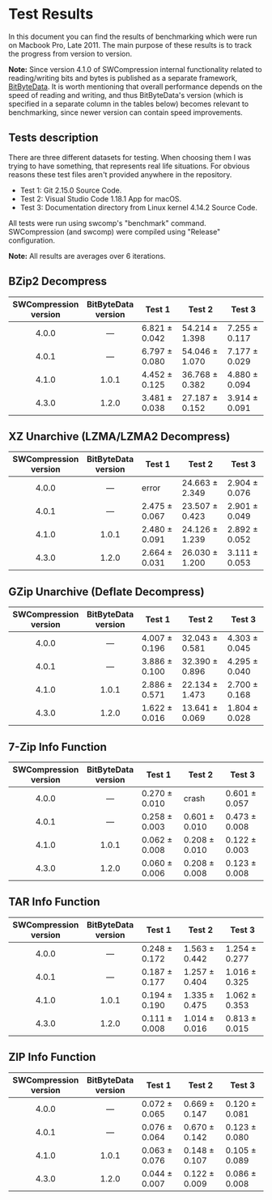 # Test Results

In this document you can find the results of benchmarking which were run on Macbook Pro, Late 2011.
The main purpose of these results is to track the progress from version to version.

__Note:__ Since version 4.1.0 of SWCompression internal functionality related to reading/writing bits and bytes
is published as a separate framework, [BitByteData](https://github.com/tsolomko/BitByteData).
It is worth mentioning that overall performance depends on the speed of reading and writing,
and thus BitByteData's version (which is specified in a separate column in the tables below)
becomes relevant to benchmarking, since newer version can contain speed improvements.

## Tests description

There are three different datasets for testing. When choosing them I was trying to have something,
that represents real life situations. For obvious reasons these test files aren't provided anywhere
in the repository.

- Test 1: Git 2.15.0 Source Code.
- Test 2: Visual Studio Code 1.18.1 App for macOS.
- Test 3: Documentation directory from Linux kernel 4.14.2 Source Code.

All tests were run using swcomp's "benchmark" command. SWCompression (and swcomp) were compiled
using "Release" configuration.

__Note:__ All results are averages over 6 iterations.

## BZip2 Decompress

|SWCompression<br>version|BitByteData<br>version|Test 1|Test 2|Test 3|
|:---:|:---:|---|---|---|
|4.0.0|&mdash;|6.821 ± 0.042|54.214 ± 1.398|7.255 ± 0.117|
|4.0.1|&mdash;|6.797 ± 0.080|54.046 ± 1.070|7.177 ± 0.029|
|4.1.0|1.0.1|4.452 ± 0.125|36.768 ± 0.382|4.880 ± 0.094|
|4.3.0|1.2.0|3.481 ± 0.038|27.187 ± 0.152|3.914 ± 0.091|

## XZ Unarchive (LZMA/LZMA2 Decompress)

|SWCompression<br>version|BitByteData<br>version|Test 1|Test 2|Test 3|
|:---:|:---:|---|---|---|
|4.0.0|&mdash;|error|24.663 ± 2.349|2.904 ± 0.076|
|4.0.1|&mdash;|2.475 ± 0.067|23.507 ± 0.423|2.901 ± 0.049|
|4.1.0|1.0.1|2.480 ± 0.091|24.126 ± 1.239|2.892 ± 0.052|
|4.3.0|1.2.0|2.664 ± 0.031|26.030 ± 1.200|3.111 ± 0.053|

## GZip Unarchive (Deflate Decompress)

|SWCompression<br>version|BitByteData<br>version|Test 1|Test 2|Test 3|
|:---:|:---:|---|---|---|
|4.0.0|&mdash;|4.007 ± 0.196|32.043 ± 0.581|4.303 ± 0.045|
|4.0.1|&mdash;|3.886 ± 0.100|32.390 ± 0.896|4.295 ± 0.040|
|4.1.0|1.0.1|2.886 ± 0.571|22.134 ± 1.473|2.700 ± 0.168|
|4.3.0|1.2.0|1.622 ± 0.016|13.641 ± 0.069|1.804 ± 0.028|

## 7-Zip Info Function

|SWCompression<br>version|BitByteData<br>version|Test 1|Test 2|Test 3|
|:---:|:---:|---|---|---|
|4.0.0|&mdash;|0.270 ± 0.010|crash|0.601 ± 0.057|
|4.0.1|&mdash;|0.258 ± 0.003|0.601 ± 0.010|0.473 ± 0.008|
|4.1.0|1.0.1|0.062 ± 0.008|0.208 ± 0.010|0.122 ± 0.003|
|4.3.0|1.2.0|0.060 ± 0.006|0.208 ± 0.008|0.123 ± 0.008|

## TAR Info Function

|SWCompression<br>version|BitByteData<br>version|Test 1|Test 2|Test 3|
|:---:|:---:|---|---|---|
|4.0.0|&mdash;|0.248 ± 0.172|1.563 ± 0.442|1.254 ± 0.277|
|4.0.1|&mdash;|0.187 ± 0.177|1.257 ± 0.404|1.016 ± 0.325|
|4.1.0|1.0.1|0.194 ± 0.190|1.335 ± 0.475|1.062 ± 0.353|
|4.3.0|1.2.0|0.111 ± 0.008|1.014 ± 0.016|0.813 ± 0.015|

## ZIP Info Function

|SWCompression<br>version|BitByteData<br>version|Test 1|Test 2|Test 3|
|:---:|:---:|---|---|---|
|4.0.0|&mdash;|0.072 ± 0.065|0.669 ± 0.147|0.120 ± 0.081|
|4.0.1|&mdash;|0.076 ± 0.064|0.670 ± 0.142|0.123 ± 0.080|
|4.1.0|1.0.1|0.063 ± 0.076|0.148 ± 0.107|0.105 ± 0.089|
|4.3.0|1.2.0|0.044 ± 0.007|0.122 ± 0.009|0.086 ± 0.008|

